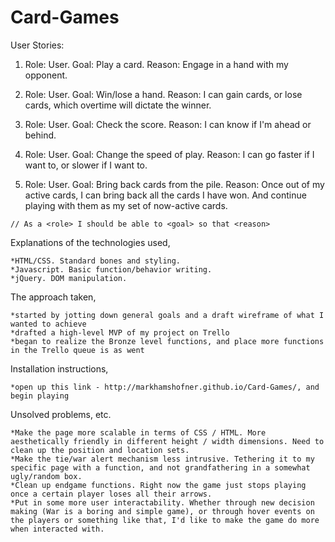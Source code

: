 # Card-Games
User Stories:

1. Role: User.
Goal: Play a card.
Reason: Engage in a hand with my opponent.

2. Role: User.
Goal: Win/lose a hand.
Reason: I can gain cards, or lose cards, which overtime will dictate the winner.

3. Role: User.
Goal: Check the score.
Reason: I can know if I'm ahead or behind.

4. Role: User.
Goal: Change the speed of play.
Reason: I can go faster if I want to, or slower if I want to.

5. Role: User.
Goal: Bring back cards from the pile.
Reason: Once out of my active cards, I can bring back all the cards I have won. And continue playing with them as my set of now-active cards.

```
// As a <role> I should be able to <goal> so that <reason>
```


Explanations of the technologies used,
```
*HTML/CSS. Standard bones and styling.
*Javascript. Basic function/behavior writing.
*jQuery. DOM manipulation.
```

The approach taken,
```
*started by jotting down general goals and a draft wireframe of what I wanted to achieve
*drafted a high-level MVP of my project on Trello
*began to realize the Bronze level functions, and place more functions in the Trello queue is as went
```

Installation instructions,
```
*open up this link - http://markhamshofner.github.io/Card-Games/, and begin playing
```

Unsolved problems, etc.
```
*Make the page more scalable in terms of CSS / HTML. More aesthetically friendly in different height / width dimensions. Need to clean up the position and location sets.
*Make the tie/war alert mechanism less intrusive. Tethering it to my specific page with a function, and not grandfathering in a somewhat ugly/random box.
*Clean up endgame functions. Right now the game just stops playing once a certain player loses all their arrows.
*Put in some more user interactability. Whether through new decision making (War is a boring and simple game), or through hover events on the players or something like that, I'd like to make the game do more when interacted with.
```
